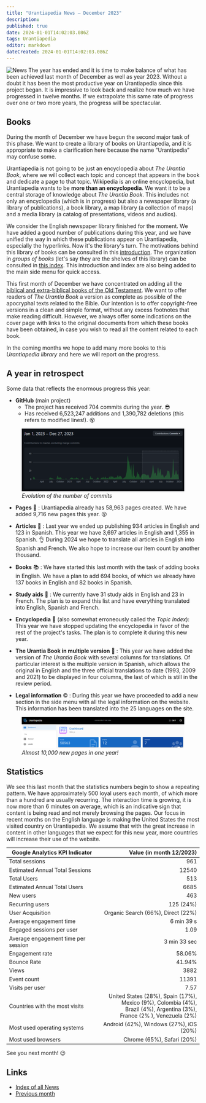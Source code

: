 ```yaml
---
title: "Urantiapedia News — December 2023"
description: 
published: true
date: 2024-01-01T14:02:03.086Z
tags: Urantiapedia
editor: markdown
dateCreated: 2024-01-01T14:02:03.086Z
---
```


<img src="/_assets/svg/icon-news.svg" alt="News" style="width: 80px;"> The year has ended and it is time to make balance of what has been achieved last month of December as well as year 2023. Without a doubt it has been the most productive year on Urantiapedia since this project began. It is impressive to look back and realize how much we have progressed in twelve months. If we extrapolate this same rate of progress over one or two more years, the progress will be spectacular. 

## Books 

During the month of December we have begun the second major task of this phase. We want to create a library of books on Urantiapedia, and it is appropriate to make a clarification here because the name “Urantipedia” may confuse some. 

Urantiapedia is not going to be just an encyclopedia about _The Urantia Book_, where we will collect each topic and concept that appears in the book and dedicate a page to that topic. Wikipedia is an online encyclopedia, but Urantiapedia wants to be **more than an encyclopedia**. We want it to be a central storage of knowledge about _The Urantia Book_. This includes not only an encyclopedia (which is in progress) but also a newspaper library (a library of publications), a book library, a map library (a collection of maps) and a media library (a catalog of presentations, videos and audios). 

We consider the English newspaper library finished for the moment. We have added a good number of publications during this year, and we have unified the way in which these publications appear on Urantiapedia, especially the hyperlinks. Now it's the library's turn. The motivations behind this library of books can be consulted in this [introduction](/en/book). The organization in _groups of books_ (let's say they are the shelves of this library) can be consulted in [this index](/en/index/books). This introduction and index are also being added to the main side menu for quick access.

This first month of December we have concentrated on adding all the [biblical and extra-biblical books of the Old Testament](/en/index/books_judeo_christianism_ot). We want to offer readers of _The Urantia Book_ a version as complete as possible of the apocryphal texts related to the Bible. Our intention is to offer copyright-free versions in a clean and simple format, without any excess footnotes that make reading difficult. However, we always offer some indications on the cover page with links to the original documents from which these books have been obtained, in case you wish to read all the content related to each book. 

In the coming months we hope to add many more books to this _Urantiapedia library_ and here we will report on the progress. 

## A year in retrospect 

Some data that reflects the enormous progress this year: 

- **GitHub** (main project) 
    * The project has received 704 commits during the year. :sunglasses: 
    * Has received 6,523,247 additions and 1,390,782 deletions (this refers to modified lines!). :dizzy_face: 

<figure id="img_1" class="image urantiapedia"> 
<img src="/image/github_2023.png"> 
<figcaption><em>Evolution of the number of commits </em></figcaption> 
</figure> 

- **Pages** :page_facing_up: : Urantiapedia already has 58,963 pages created. We have added 9,716 new pages this year. :open_mouth: 

- **Articles** :page_with_curl: : Last year we ended up publishing 934 articles in English and 123 in Spanish. This year we have 3,697 articles in English and 1,355 in Spanish. :ok_hand: During 2024 we hope to translate all articles in English into Spanish and French. We also hope to increase our item count by another thousand. 

- **Books** :books: : We have started this last month with the task of adding books in English. We have a plan to add 694 books, of which we already have 137 books in English and 82 books in Spanish. 

- **Study aids** :notebook: : We currently have 31 study aids in English and 23 in French. The plan is to expand this list and have everything translated into English, Spanish and French. 

- **Encyclopedia** :card_index: (also somewhat erroneously called the _Topic Index_): This year we have stopped updating the encyclopedia in favor of the rest of the project's tasks. The plan is to complete it during this new year.

- **The Urantia Book in multiple version** :blue_book: : This year we have added the version of _The Urantia Book_ with several columns for translations. Of particular interest is the multiple version in Spanish, which allows the original in English and the three official translations to date (1993, 2009 and 2021) to be displayed in four columns, the last of which is still in the review period. 

- **Legal information** :copyright: : During this year we have proceeded to add a new section in the side menu with all the legal information on the website. This information has been translated into the 25 languages ​​on the site. 

<figure id="img_2" class="image urantiapedia"> 
<img src="/image/up_status_2023.png"> 
<figcaption><em>Almost 10,000 new pages in one year!</em></figcaption> 
</figure> 

## Statistics 

We see this last month that the statistics numbers begin to show a repeating pattern. We have approximately 500 loyal users each month, of which more than a hundred are usually recurring. The interaction time is growing, it is now more than 6 minutes on average, which is an indicative sign that content is being read and not merely browsing the pages. Our focus in recent months on the English language is making the United States the most visited country on Urantiapedia. We assume that with the great increase in content in other languages ​​that we expect for this new year, more countries will increase their use of the website. 

Google Analytics KPI Indicator | Value (in month 12/2023)
--- | ---:
Total sessions | 961 
Estimated Annual Total Sessions | 12540 
Total Users | 513 
Estimated Annual Total Users | 6685 
New users | 463 
Recurring users | 125 (24%) 
User Acquisition | Organic Search (66%), Direct (22%) 
Average engagement time | 6 min 39 s 
Engaged sessions per user | 1.09 
Average engagement time per session | 3 min 33 sec 
Engagement rate | 58.06% 
Bounce Rate | 41.94% 
Views | 3882 
Event count | 11391 
Visits per user | 7.57 
Countries with the most visits | United States (28%), Spain (17%), <br>Mexico (9%), Colombia (4%), <br>Brazil (4%), Argentina (3%), <br>France (2% ), Venezuela (2%) 
Most used operating systems | Android (42%), Windows (27%), iOS (20%) 
Most used browsers | Chrome (65%), Safari (20%) 

See you next month! :wink: 

## Links 

- [Index of all News](/en/news) 
- [Previous month](/en/news/2023/11)